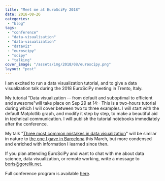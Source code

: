 ```yaml
---
title: "Meet me at EuroSciPy 2018"
date: 2018-08-26
categories: 
 - "blog"
tags: 
 - "conference"
 - "data-visualisation"
 - "data-visualization"
 - "dataviz"
 - "euroscipy"
 - "scipy"
 - "talking"
cover_image: "/assets/img/2018/08/euroscipy.png"
layout: "post"
---
```


I am excited to run a data visualization tutorial, and to give a data visualization talk during the 2018 EuroSciPy meeting in Trento, Italy.

My tutorial "Data visualization -- from default and suboptimal to efficient and awesome"will take place on Sep 29 at 14:- This is a two-hours tutorial during which I will cover between two to three examples. I will start with the default Matplotlib graph, and modify it step by step, to make a beautiful aid in technical communication. I will publish the tutorial notebooks immediately after the conference.

My talk "[Three most common mistakes in data visualization](https://www.euroscipy.org/2018/descriptions/Three%20most%20common%20mistakes%20in%20data%20visualization.html)" will be similar in nature to [the one I gave in Barcelona](http://gorelik.net/2018/03/21/three-most-common-mistakes-in-data-visualization-%e2%80%a8and-how-to-avoid-them-now-the-slides/) this March, but more condensed and enriched with information I learned since then.

If you plan attending EuroSciPy and want to chat with me about data science, data visualization, or remote working, write a message to [boris@gorelik.net](mailto:boris@gorelik.net).

Full conference program is available [here](https://www.euroscipy.org/2018/program.html).
